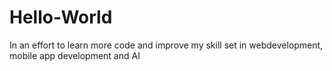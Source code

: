 # Hello-World
In an effort to learn more code and improve my skill set in webdevelopment, mobile app development and AI 
